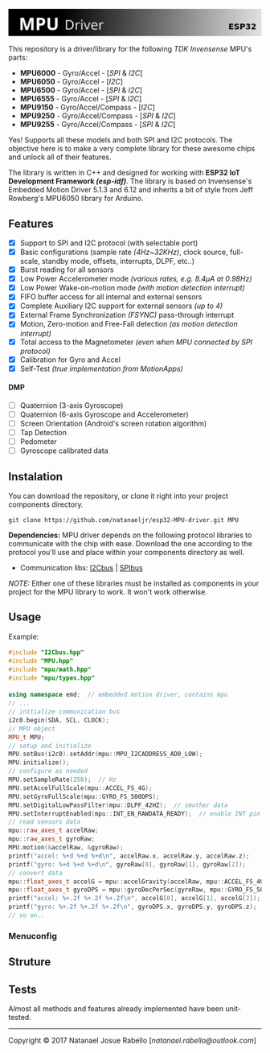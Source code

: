 ![MPU Driver][Banner]

This repository is a driver/library for the following _TDK Invensense_ MPU's parts:

+ **MPU6000** - Gyro/Accel - [_SPI_ & _I2C_]
+ **MPU6050** - Gyro/Accel - [_I2C_]
+ **MPU6500** - Gyro/Accel - [_SPI_ & _I2C_]
+ **MPU6555** - Gyro/Accel - [_SPI_ & _I2C_]
+ **MPU9150** - Gyro/Accel/Compass - [_I2C_]
+ **MPU9250** - Gyro/Accel/Compass - [_SPI_ & _I2C_]
+ **MPU9255** - Gyro/Accel/Compass - [_SPI_ & _I2C_]

Yes! Supports all these models and both SPI and I2C protocols.
The objective here is to make a very complete library for these awesome chips and unlock all of their features.

The library is written in C++ and designed for working with **ESP32 IoT Development Framework _(esp-idf)_**.
The library is based on Invensense's Embedded Motion Driver 5.1.3 and 6.12 and inherits a bit of style from Jeff Rowberg's MPU6050 library for Arduino.

## Features

- [x] Support to SPI and I2C protocol (with selectable port)
- [x] Basic configurations (sample rate _(4Hz~32KHz)_, clock source, full-scale, standby mode, offsets, interrupts, DLPF, etc..)
- [x] Burst reading for all sensors
- [x] Low Power Accelerometer mode _(various rates, e.g. 8.4μA at 0.98Hz)_
- [x] Low Power Wake-on-motion mode _(with motion detection interrupt)_
- [x] FIFO buffer access for all internal and external sensors
- [x] Complete Auxiliary I2C support for external sensors _(up to 4)_
- [x] External Frame Synchronization _(FSYNC)_ pass-through interrupt
- [x] Motion, Zero-motion and Free-Fall detection _(as motion detection interrupt)_
- [x] Total access to the Magnetometer _(even when MPU connected by SPI protocol)_
- [x] Calibration for Gyro and Accel
- [x] Self-Test _(true implementation from MotionApps)_

#### DMP

- [ ] Quaternion (3-axis Gyroscope)
- [ ] Quaternion (6-axis Gyroscope and Accelerometer)
- [ ] Screen Orientation (Android's screen rotation algorithm)
- [ ] Tap Detection
- [ ] Pedometer
- [ ] Gyroscope calibrated data

## Instalation

You can download the repository, or clone it right into your project components directory.

```git
git clone https://github.com/natanaeljr/esp32-MPU-driver.git MPU
```

**Dependencies:** MPU driver depends on the following protocol libraries to communicate with the chip with ease. Download the one according to the protocol you'll use and place within your components directory as well.

+ Communication libs:  [I2Cbus] | [SPIbus]

_NOTE:_ Either one of these libraries must be installed as components in your project for the MPU library to work. It won't work otherwise.

## Usage

Example:

```C++
#include "I2Cbus.hpp"
#include "MPU.hpp"
#include "mpu/math.hpp"
#include "mpu/types.hpp"

using namespace emd;  // embedded motion driver, contains mpu
// ...
// initialize communication bus
i2c0.begin(SDA, SCL, CLOCK);
// MPU object
MPU_t MPU;
// setup and initialize
MPU.setBus(i2c0).setAddr(mpu::MPU_I2CADDRESS_AD0_LOW);
MPU.initialize();
// configure as needed
MPU.setSampleRate(250);  // Hz
MPU.setAccelFullScale(mpu::ACCEL_FS_4G);
MPU.setGyroFullScale(mpu::GYRO_FS_500DPS);
MPU.setDigitalLowPassFilter(mpu::DLPF_42HZ);  // smother data
MPU.setInterruptEnabled(mpu::INT_EN_RAWDATA_READY);  // enable INT pin
// read sensors data
mpu::raw_axes_t accelRaw;
mpu::raw_axes_t gyroRaw;
MPU.motion(&accelRaw, &gyroRaw);
printf("accel: %+d %+d %+d\n", accelRaw.x, accelRaw.y, accelRaw.z);
printf("gyro: %+d %+d %+d\n", gyroRaw[0], gyroRaw[1], gyroRaw[2]);
// convert data
mpu::float_axes_t accelG = mpu::accelGravity(accelRaw, mpu::ACCEL_FS_4G);
mpu::float_axes_t gyroDPS = mpu::gyroDecPerSec(gyroRaw, mpu::GYRO_FS_500DPS);
printf("accel: %+.2f %+.2f %+.2f\n", accelG[0], accelG[1], accelG[2]);
printf("gyro: %+.2f %+.2f %+.2f\n", gyroDPS.x, gyroDPS.y, gyroDPS.z);
// so on..
```

### Menuconfig


## Struture


## Tests

Almost all methods and features already implemented have been unit-tested.

---

Copyright © 2017 Natanael Josue Rabello [_natanael.rabello@outlook.com_]

[Banner]: MPUdriver.jpg
[I2Cbus]: https://github.com/natanaeljr/I2Cbus-esp32
[SPIbus]: https://github.com/natanaeljr/SPIbus-esp32
